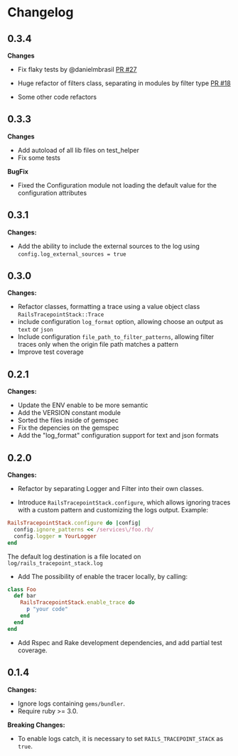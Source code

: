# Changelog

## 0.3.4

**Changes**

- Fix flaky tests by @danielmbrasil [PR #27](https://github.com/carlosdanielpohlod/rails_tracepoint_stack/pull/27)

- Huge refactor of filters class, separating in modules by filter type [PR #18](https://github.com/carlosdanielpohlod/rails_tracepoint_stack/pull/18)

- Some other code refactors

## 0.3.3

**Changes**

- Add autoload of all lib files on test_helper
- Fix some tests

**BugFix**

- Fixed the Configuration module not loading the default value for the configuration attributes

## 0.3.1

**Changes:**

- Add the ability to include the external sources to the log using `config.log_external_sources = true`

## 0.3.0

**Changes:**

- Refactor classes, formatting a trace using a value object class `RailsTracepointStack::Trace`
- include configuration `log_format` option, allowing choose an output as `text` or `json`
- Include configuration `file_path_to_filter_patterns`, allowing filter traces only when the origin file path matches a pattern
- Improve test coverage

## 0.2.1

**Changes:**

- Update the ENV enable to be more semantic
- Add the VERSION constant module
- Sorted the files inside of gemspec
- Fix the depencies on the gemspec
- Add the "log_format" configuration support for text and json formats

## 0.2.0

**Changes:**

- Refactor by separating Logger and Filter into their own classes.

- Introduce `RailsTracepointStack.configure`, which allows ignoring traces with a custom pattern and customizing the logs output. Example:

```ruby
RailsTracepointStack.configure do |config|
  config.ignore_patterns << /services\/foo.rb/
  config.logger = YourLogger
end
```

The default log destination is a file located on `log/rails_tracepoint_stack.log`

- Add The possibility of enable the tracer locally, by calling:

```ruby
class Foo
  def bar
    RailsTracepointStack.enable_trace do
      p "your code"
    end
  end
end
```

- Add Rspec and Rake development dependencies, and add partial test coverage.

## 0.1.4

**Changes:**

- Ignore logs containing `gems/bundler`.
- Require ruby >= 3.0.

**Breaking Changes:**

- To enable logs catch, it is necessary to set `RAILS_TRACEPOINT_STACK` as `true`.
